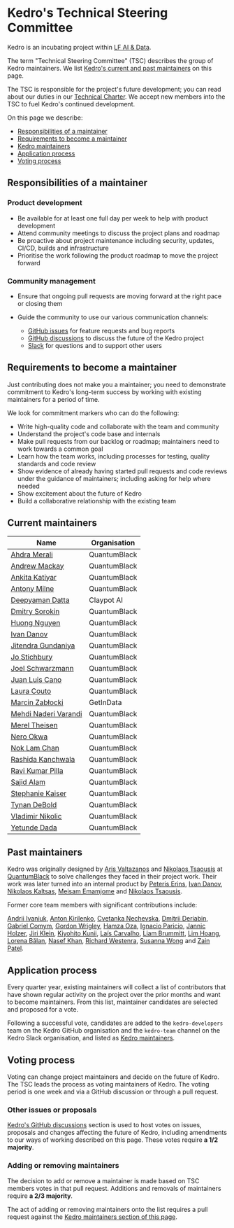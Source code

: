 # Kedro's Technical Steering Committee

Kedro is an incubating project within [LF AI & Data](https://lfaidata.foundation/).

The term "Technical Steering Committee" (TSC) describes the group of Kedro maintainers. We list [Kedro's current and past maintainers](#kedro-maintainers) on this page.

The TSC is responsible for the project's future development; you can read about our duties in our [Technical Charter](https://github.com/kedro-org/kedro/blob/main/kedro_technical_charter.pdf). We accept new members into the TSC to fuel Kedro's continued development.

On this page we describe:

- [Responsibilities of a maintainer](#responsibilities-of-a-maintainer)
- [Requirements to become a maintainer](#requirements-to-become-a-maintainer)
- [Kedro maintainers](#kedro-maintainers)
- [Application process](#application-process)
- [Voting process](#voting-process)

## Responsibilities of a maintainer

### Product development

 - Be available for at least one full day per week to help with product development
 - Attend community meetings to discuss the project plans and roadmap
 - Be proactive about project maintenance including security, updates, CI/CD, builds and infrastructure
 - Prioritise the work following the product roadmap to move the project forward

### Community management

- Ensure that ongoing pull requests are moving forward at the right pace or closing them
- Guide the community to use our various communication channels:

  - [GitHub issues](https://github.com/kedro-org/kedro/issues) for feature requests and bug reports
  - [GitHub discussions](https://github.com/kedro-org/kedro/discussions) to discuss the future of the Kedro project
  - [Slack](https://slack.kedro.org) for questions and to support other users

## Requirements to become a maintainer

Just contributing does not make you a maintainer; you need to demonstrate commitment to Kedro's long-term success by
working with existing maintainers for a period of time.

We look for commitment markers who can do the following:

- Write high-quality code and collaborate with the team and community
- Understand the project's code base and internals
- Make pull requests from our backlog or roadmap; maintainers need to work towards a common goal
- Learn how the team works, including processes for testing, quality standards and code review
- Show evidence of already having started pull requests and code reviews under the guidance of maintainers; including asking
  for help where needed
- Show excitement about the future of Kedro
- Build a collaborative relationship with the existing team

## Current maintainers

<!-- DO NOT EDIT THIS AND MERGE A PR WITHOUT A VOTE TO SIGN OFF ANY CHANGES -->

| Name                                                     | Organisation |
|----------------------------------------------------------|------------- |
| [Ahdra Merali](https://github.com/AhdraMeraliQB)         | QuantumBlack |
| [Andrew Mackay](https://github.com/Mackay031)            | QuantumBlack |
| [Ankita Katiyar](https://github.com/ankatiyar)           | QuantumBlack |
| [Antony Milne](https://github.com/antonymilne)           | QuantumBlack |
| [Deepyaman Datta](https://github.com/deepyaman)          | Claypot AI   |
| [Dmitry Sorokin](https://github.com/DimedS)              | QuantumBlack |
| [Huong Nguyen](https://github.com/Huongg)                | QuantumBlack |
| [Ivan Danov](https://github.com/idanov)                  | QuantumBlack |
| [Jitendra Gundaniya](https://github.com/jitu5)           | QuantumBlack |
| [Jo Stichbury](https://github.com/stichbury)             | QuantumBlack |
| [Joel Schwarzmann](https://github.com/datajoely)         | QuantumBlack |
| [Juan Luis Cano](https://github.com/astrojuanlu)         | QuantumBlack |
| [Laura Couto](https://github.com/lrcouto)                | QuantumBlack |
| [Marcin Zabłocki](https://github.com/marrrcin)           | GetInData    |
| [Mehdi Naderi Varandi](https://github.com/MehdiNV)       | QuantumBlack |
| [Merel Theisen](https://github.com/merelcht)             | QuantumBlack |
| [Nero Okwa](https://github.com/NeroOkwa)                 | QuantumBlack |
| [Nok Lam Chan](https://github.com/noklam)                | QuantumBlack |
| [Rashida Kanchwala](https://github.com/rashidakanchwala) | QuantumBlack |
| [Ravi Kumar Pilla](https://github.com/ravi-kumar-pilla)  | QuantumBlack |
| [Sajid Alam](https://github.com/SajidAlamQB)             | QuantumBlack |
| [Stephanie Kaiser](https://github.com/stephkaiser)       | QuantumBlack |
| [Tynan DeBold](https://github.com/tynandebold)           | QuantumBlack |
| [Vladimir Nikolic](https://github.com/vladimir-mck)      | QuantumBlack |
| [Yetunde Dada](https://github.com/yetudada)              | QuantumBlack |

## Past maintainers

Kedro was originally designed by [Aris Valtazanos](https://github.com/arisvqb) and [Nikolaos Tsaousis](https://github.com/tsanikgr) at [QuantumBlack](https://www.mckinsey.com/capabilities/quantumblack) to solve challenges they faced in their project work. Their work was later turned into an internal product by [Peteris Erins](https://github.com/Pet3ris), [Ivan Danov](https://github.com/idanov), [Nikolaos Kaltsas](https://github.com/nikos-kal), [Meisam Emamjome](https://github.com/misamae) and [Nikolaos Tsaousis](https://github.com/tsanikgr).

Former core team members with significant contributions include:

[Andrii Ivaniuk](https://github.com/andrii-ivaniuk),
[Anton Kirilenko](https://github.com/Flid),
[Cvetanka Nechevska](https://github.com/cvetankanechevska),
[Dmitrii Deriabin](https://github.com/dmder),
[Gabriel Comym](https://github.com/comym),
[Gordon Wrigley](https://github.com/tolomea),
[Hamza Oza](https://github.com/hamzaoza),
[Ignacio Paricio](https://github.com/ignacioparicio),
[Jannic Holzer](https://github.com/jmholzer),
[Jiri Klein](https://github.com/jiriklein),
[Kiyohito Kunii](https://github.com/921kiyo),
[Laís Carvalho](https://github.com/laisbsc),
[Liam Brummitt](https://github.com/bru5),
[Lim Hoang](https://github.com/limdauto),
[Lorena Bălan](https://github.com/lorenabalan),
[Nasef Khan](https://github.com/nakhan98),
[Richard Westenra](https://github.com/richardwestenra),
[Susanna Wong](https://github.com/studioswong) and
[Zain Patel](https://github.com/mzjp2).


## Application process

Every quarter year, existing maintainers will collect a list of contributors that have shown regular activity on the project over the prior months and want to become maintainers. From this list, maintainer candidates are selected and proposed for a vote.

Following a successful vote, candidates are added to the `kedro-developers` team on the Kedro GitHub organisation
and the `kedro-team` channel on the Kedro Slack organisation, and listed as [Kedro maintainers](#kedro-maintainers).

## Voting process

Voting can change project maintainers and decide on the future of Kedro. The TSC leads the process as voting maintainers of Kedro. The voting period is one week and via a GitHub discussion or through a pull request.

### Other issues or proposals

[Kedro's GitHub discussions](https://github.com/kedro-org/kedro/discussions) section is used to host votes on issues, proposals and changes affecting the future of Kedro, including amendments to our ways of working described on this page. These votes require **a 1/2 majority**.

### Adding or removing maintainers

The decision to add or remove a maintainer is made based on TSC members votes in that pull request. Additions and removals of maintainers require **a 2/3 majority**.

The act of adding or removing maintainers onto the list requires a pull request against the [Kedro maintainers section of this page](#kedro-maintainers).
